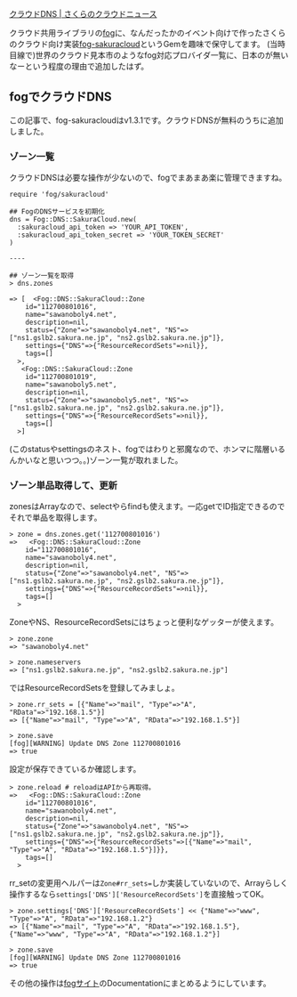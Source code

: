 
[クラウドDNS | さくらのクラウドニュース](http://cloud-news.sakura.ad.jp/cloud_dns/)

クラウド共用ライブラリの[fog](http://fog.io)に、なんだったかのイベント向けで作ったさくらのクラウド向け実装[fog-sakuracloud](https://github.com/fog/fog-sakuracloud)というGemを趣味で保守してます。
(当時目線で)世界のクラウド見本市のようなfog対応プロバイダ一覧に、日本のが無いなーという程度の理由で追加したはず。

## fogでクラウドDNS

この記事で、fog-sakuracloudはv1.3.1です。クラウドDNSが無料のうちに追加しました。

### ゾーン一覧

クラウドDNSは必要な操作が少ないので、fogでまあまあ楽に管理できますね。

```Ruby:
require 'fog/sakuracloud'

## FogのDNSサービスを初期化
dns = Fog::DNS::SakuraCloud.new(
  :sakuracloud_api_token => 'YOUR_API_TOKEN',
  :sakuracloud_api_token_secret => 'YOUR_TOKEN_SECRET'
)

----

## ゾーン一覧を取得
> dns.zones

=> [  <Fog::DNS::SakuraCloud::Zone
    id="112700801016",
    name="sawanoboly4.net",
    description=nil,
    status={"Zone"=>"sawanoboly4.net", "NS"=>["ns1.gslb2.sakura.ne.jp", "ns2.gslb2.sakura.ne.jp"]},
    settings={"DNS"=>{"ResourceRecordSets"=>nil}},
    tags=[]
  >,
   <Fog::DNS::SakuraCloud::Zone
    id="112700801019",
    name="sawanoboly5.net",
    description=nil,
    status={"Zone"=>"sawanoboly5.net", "NS"=>["ns1.gslb2.sakura.ne.jp", "ns2.gslb2.sakura.ne.jp"]},
    settings={"DNS"=>{"ResourceRecordSets"=>nil}},
    tags=[]
  >]

```

(このstatusやsettingsのネスト、fogではわりと邪魔なので、ホンマに階層いるんかいなと思いつつ。。)ゾーン一覧が取れました。

### ゾーン単品取得して、更新

zonesはArrayなので、selectやらfindも使えます。一応getでID指定できるのでそれで単品を取得します。

```Ruby:
> zone = dns.zones.get('112700801016')
=>   <Fog::DNS::SakuraCloud::Zone
    id="112700801016",
    name="sawanoboly4.net",
    description=nil,
    status={"Zone"=>"sawanoboly4.net", "NS"=>["ns1.gslb2.sakura.ne.jp", "ns2.gslb2.sakura.ne.jp"]},
    settings={"DNS"=>{"ResourceRecordSets"=>nil}},
    tags=[]
  >
```

ZoneやNS、ResourceRecordSetsにはちょっと便利なゲッターが使えます。

```
> zone.zone
=> "sawanoboly4.net"

> zone.nameservers
=> ["ns1.gslb2.sakura.ne.jp", "ns2.gslb2.sakura.ne.jp"]
```

ではResourceRecordSetsを登録してみましょ。

```Ruby:
> zone.rr_sets = [{"Name"=>"mail", "Type"=>"A", "RData"=>"192.168.1.5"}]
=> [{"Name"=>"mail", "Type"=>"A", "RData"=>"192.168.1.5"}]

> zone.save
[fog][WARNING] Update DNS Zone 112700801016
=> true
```

設定が保存できているか確認します。

```Ruby:
> zone.reload # reloadはAPIから再取得。
=>   <Fog::DNS::SakuraCloud::Zone
    id="112700801016",
    name="sawanoboly4.net",
    description=nil,
    status={"Zone"=>"sawanoboly4.net", "NS"=>["ns1.gslb2.sakura.ne.jp", "ns2.gslb2.sakura.ne.jp"]},
    settings={"DNS"=>{"ResourceRecordSets"=>[{"Name"=>"mail", "Type"=>"A", "RData"=>"192.168.1.5"}]}},
    tags=[]
  >
```


rr_setの変更用ヘルパーは`Zone#rr_sets=`しか実装していないので、Arrayらしく操作するなら`settings['DNS']['ResourceRecordSets']`を直接触ってOK。

```Ruby:
> zone.settings['DNS']['ResourceRecordSets'] << {"Name"=>"www", "Type"=>"A", "RData"=>"192.168.1.2"}
=> [{"Name"=>"mail", "Type"=>"A", "RData"=>"192.168.1.5"}, {"Name"=>"www", "Type"=>"A", "RData"=>"192.168.1.2"}]

> zone.save
[fog][WARNING] Update DNS Zone 112700801016
=> true
```


その他の操作は[fogサイト](http://fog.io/about/provider_documentation.html)のDocumentationにまとめるようにしています。
